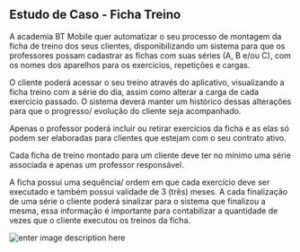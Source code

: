 ## Estudo de Caso - Ficha Treino

A academia BT Mobile quer automatizar o seu processo de montagem da ficha de treino dos seus clientes, disponibilizando um sistema para que os professores possam cadastrar as fichas com suas séries (A, B e/ou C), com os nomes dos aparelhos para os exercícios, repetições e cargas.

O cliente poderá acessar o seu treino através do aplicativo, visualizando a ficha treino com a série do dia, assim como alterar a carga de cada exercício passado. O sistema deverá manter um histórico dessas alterações para que o progresso/ evolução do cliente seja acompanhado.

Apenas o professor poderá incluir ou retirar exercícios da ficha e as elas só podem ser elaboradas para clientes que estejam com o seu contrato ativo.

Cada ficha de treino montado para um cliente deve ter no mínimo uma série associada e apenas um professor responsável.

A ficha possui uma sequência/ ordem em que cada exercício deve ser executado e também possui validade de 3 (três) meses. A cada finalização de uma série o cliente poderá sinalizar para o sistema que finalizou a mesma, essa informação é importante para contabilizar a quantidade de vezes que o cliente executou os treinos da ficha.


![enter image description here](https://lh3.googleusercontent.com/v4HZFIDUi9kHSEmm5EZJjjTXXt8zC9Mox25bTPpOJyP9yIrYmQoyLHJfsXH0wzs6kTvQHw43_ghd99-7=w520-h471-rw-no "Ficha Treino")
